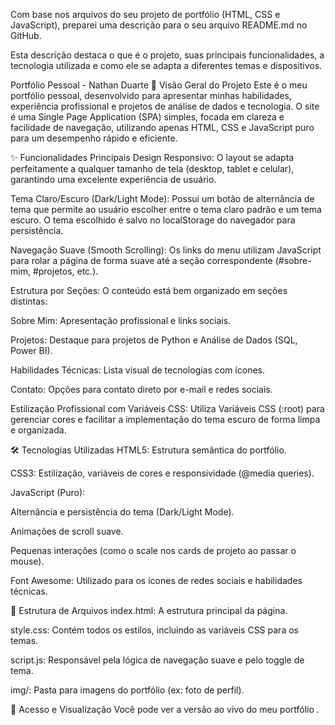 
Com base nos arquivos do seu projeto de portfólio (HTML, CSS e JavaScript), preparei uma descrição para o seu arquivo README.md no GitHub.

Esta descrição destaca o que é o projeto, suas principais funcionalidades, a tecnologia utilizada e como ele se adapta a diferentes temas e dispositivos.

Portfólio Pessoal - Nathan Duarte
🚀 Visão Geral do Projeto
Este é o meu portfólio pessoal, desenvolvido para apresentar minhas habilidades, experiência profissional e projetos de análise de dados e tecnologia. O site é uma Single Page Application (SPA) simples, focada em clareza e facilidade de navegação, utilizando apenas HTML, CSS e JavaScript puro para um desempenho rápido e eficiente.

✨ Funcionalidades Principais
Design Responsivo: O layout se adapta perfeitamente a qualquer tamanho de tela (desktop, tablet e celular), garantindo uma excelente experiência de usuário.

Tema Claro/Escuro (Dark/Light Mode): Possui um botão de alternância de tema que permite ao usuário escolher entre o tema claro padrão e um tema escuro. O tema escolhido é salvo no localStorage do navegador para persistência.

Navegação Suave (Smooth Scrolling): Os links do menu utilizam JavaScript para rolar a página de forma suave até a seção correspondente (#sobre-mim, #projetos, etc.).

Estrutura por Seções: O conteúdo está bem organizado em seções distintas:

Sobre Mim: Apresentação profissional e links sociais.

Projetos: Destaque para projetos de Python e Análise de Dados (SQL, Power BI).

Habilidades Técnicas: Lista visual de tecnologias com ícones.

Contato: Opções para contato direto por e-mail e redes sociais.

Estilização Profissional com Variáveis CSS: Utiliza Variáveis CSS (:root) para gerenciar cores e facilitar a implementação do tema escuro de forma limpa e organizada.

🛠️ Tecnologias Utilizadas
HTML5: Estrutura semântica do portfólio.

CSS3: Estilização, variáveis de cores e responsividade (@media queries).

JavaScript (Puro):

Alternância e persistência do tema (Dark/Light Mode).

Animações de scroll suave.

Pequenas interações (como o scale nos cards de projeto ao passar o mouse).

Font Awesome: Utilizado para os ícones de redes sociais e habilidades técnicas.

📂 Estrutura de Arquivos
index.html: A estrutura principal da página.

style.css: Contém todos os estilos, incluindo as variáveis CSS para os temas.

script.js: Responsável pela lógica de navegação suave e pelo toggle de tema.

img/: Pasta para imagens do portfólio (ex: foto de perfil).

🔗 Acesso e Visualização
Você pode ver a versão ao vivo do meu portfólio .
